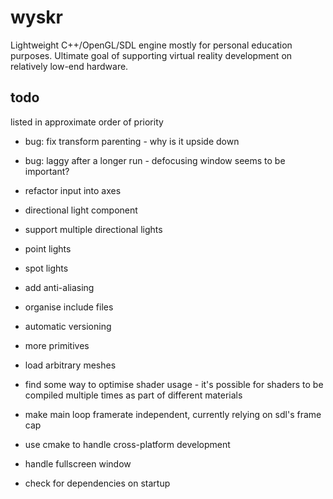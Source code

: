 #   wyskr

Lightweight C++/OpenGL/SDL engine mostly for personal education purposes. Ultimate goal of supporting virtual reality development on relatively low-end hardware.

## todo

listed in approximate order of priority

*   bug: fix transform parenting - why is it upside down
*   bug: laggy after a longer run - defocusing window seems to be important?

*   refactor input into axes

*   directional light component
*   support multiple directional lights
*   point lights
*   spot lights

*   add anti-aliasing

*   organise include files
*   automatic versioning
*   more primitives
*   load arbitrary meshes
*   find some way to optimise shader usage - it's possible for shaders to be compiled multiple times as part of different materials
*   make main loop framerate independent, currently relying on sdl's frame cap
*   use cmake to handle cross-platform development

*   handle fullscreen window
*   check for dependencies on startup

